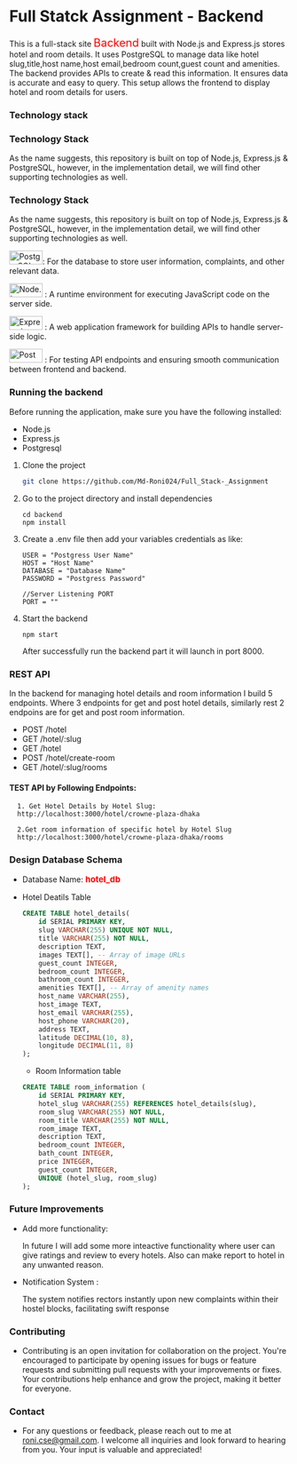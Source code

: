 # Full Statck Assignment - Backend
This is a full-stack site <span style="color: red;font-size:20px">Backend</span> built with Node.js and Express.js stores hotel and room details. It uses PostgreSQL to manage data like hotel slug,title,host name,host email,bedroom count,guest count and amenities. The backend provides APIs to create & read this information. It ensures data is accurate and easy to query. This setup allows the frontend to display hotel and room details for users.

### Technology stack
### Technology Stack

As the name suggests, this repository is built on top of Node.js, Express.js & PostgreSQL, however, in the implementation detail, we will find other supporting technologies as well.

### Technology Stack

As the name suggests, this repository is built on top of Node.js, Express.js & PostgreSQL, however, in the implementation detail, we will find other supporting technologies as well.

<img src="https://img.shields.io/badge/PostgreSQL-%2331575F?style=for-the-badge&logo=postgresql&logoColor=white" alt="PostgreSQL" width="60" height="25"/>: For the database to store user information, complaints, and other relevant data.

<img src="https://img.shields.io/badge/Node.js-%2343853D?style=for-the-badge&logo=node.js&logoColor=white" alt="Node.js" width="60" height="25"/> : A runtime environment for executing JavaScript code on the server side.

<img src="https://img.shields.io/badge/Express.js-%23404d59?style=for-the-badge&logo=express&logoColor=white" alt="Express.js" width="60" height="25"/> : A web application framework for building APIs to handle server-side logic.

<img src="https://img.shields.io/badge/Postman-%23FF6C37?style=for-the-badge&logo=postman&logoColor=white" alt="Postman" width="60" height="25"/> : For testing API endpoints and ensuring smooth communication between frontend and backend.




### Running the backend 
Before running the application, make sure you have the following installed:

- Node.js
- Express.js
- Postgresql

1. Clone the project
    ```bash
    git clone https://github.com/Md-Roni024/Full_Stack-_Assignment
    ```  

2. Go to the project directory and install dependencies
    ```
    cd backend
    npm install
    ```
3. Create a .env file then add your variables credentials as like:
    ```
    USER = "Postgress User Name"
    HOST = "Host Name"
    DATABASE = "Database Name"
    PASSWORD = "Postgress Password"

    //Server Listening PORT
    PORT = ""
    ```
4. Start the backend
    ```
    npm start
    ```
    After successfully run the backend part it will launch in port 8000.


### REST API
In the backend for managing hotel details and room information I build 5 endpoints. Where 3 endpoints for get and post hotel details, similarly rest 2 endpoins are for get and post room information.

- POST /hotel
- GET /hotel/:slug
- GET /hotel
- POST /hotel/create-room
- GET /hotel/:slug/rooms


#### TEST API by Following Endpoints:

```
  1. Get Hotel Details by Hotel Slug:
  http://localhost:3000/hotel/crowne-plaza-dhaka

  2.Get room information of specific hotel by Hotel Slug
  http://localhost:3000/hotel/crowne-plaza-dhaka/rooms
```


### Design Database Schema
- Database Name: <span style="color:red;font-size:15px;font-weight:bold">hotel_db</span>

- Hotel Deatils Table
  ```sql
  CREATE TABLE hotel_details(
      id SERIAL PRIMARY KEY,
      slug VARCHAR(255) UNIQUE NOT NULL,
      title VARCHAR(255) NOT NULL,
      description TEXT,
      images TEXT[], -- Array of image URLs
      guest_count INTEGER,
      bedroom_count INTEGER,
      bathroom_count INTEGER,
      amenities TEXT[], -- Array of amenity names
      host_name VARCHAR(255),
      host_image TEXT,
      host_email VARCHAR(255),
      host_phone VARCHAR(20),
      address TEXT,
      latitude DECIMAL(10, 8),
      longitude DECIMAL(11, 8)
  );
  ```
  - Room Information table
  ```sql
  CREATE TABLE room_information (
      id SERIAL PRIMARY KEY,
      hotel_slug VARCHAR(255) REFERENCES hotel_details(slug),
      room_slug VARCHAR(255) NOT NULL,
      room_title VARCHAR(255) NOT NULL,
      room_image TEXT,
      description TEXT,
      bedroom_count INTEGER,
      bath_count INTEGER,
      price INTEGER,
      guest_count INTEGER,
      UNIQUE (hotel_slug, room_slug)
  );
  ```


### Future Improvements
  - Add more functionality:

    In future I will add some more inteactive functionality where user can give ratings and review  to every hotels. Also can make report to hotel in any unwanted reason.

  - Notification System :

    The system notifies rectors instantly upon new complaints within their hostel blocks, facilitating swift response



### Contributing
- Contributing is an open invitation for collaboration on the project. You're encouraged to participate by opening issues for bugs or feature requests and submitting pull requests with your improvements or fixes. Your contributions help enhance and grow the project, making it better for everyone.


### Contact

- For any questions or feedback, please reach out to me at roni.cse@gmail.com. I welcome all inquiries and look forward to hearing from you. Your input is valuable and appreciated!

